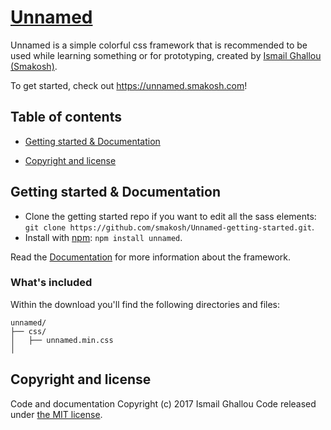 # [Unnamed](http://unnamed.smakosh.com)

Unnamed is a simple colorful css framework that is recommended to be used while learning something or for prototyping, created by [Ismail Ghallou (Smakosh)](https://twitter.com/smakosh).

To get started, check out <https://unnamed.smakosh.com>!


## Table of contents

* [Getting started & Documentation](#getting-started)

* [Copyright and license](#copyright-and-license)


## Getting started & Documentation

* Clone the getting started repo if you want to edit all the sass elements: `git clone https://github.com/smakosh/Unnamed-getting-started.git`.
* Install with [npm](https://www.npmjs.com): `npm install unnamed`.

Read the [Documentation](https://unnamed.smakosh.com) for more information about the framework.

### What's included

Within the download you'll find the following directories and files:

```
unnamed/
├── css/
│   ├── unnamed.min.css
│
```

## Copyright and license

Code and documentation Copyright (c) 2017 Ismail Ghallou Code released under [the MIT license](https://github.com/smakosh/unnamed-css-framework/blob/master/LICENSE).